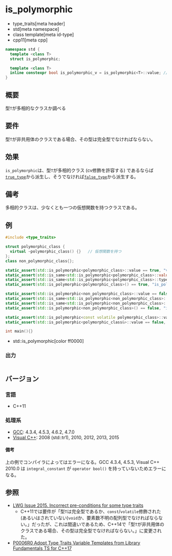 # is_polymorphic
* type_traits[meta header]
* std[meta namespace]
* class template[meta id-type]
* cpp11[meta cpp]

```cpp
namespace std {
  template <class T>
  struct is_polymorphic;

  template <class T>
  inline constexpr bool is_polymorphic_v = is_polymorphic<T>::value; // C++17
}
```

## 概要
型`T`が多相的なクラスか調べる


## 要件
型`T`が非共用体のクラスである場合、その型は完全型でなければならない。


## 効果
`is_polymorphic`は、型`T`が多相的クラス (cv修飾を許容する) であるならば[`true_type`](true_type.md)から派生し、そうでなければ[`false_type`](false_type.md)から派生する。


## 備考
多相的クラスは、少なくとも一つの仮想関数を持つクラスである。


## 例
```cpp example
#include <type_traits>

struct polymorphic_class {
  virtual ~polymorphic_class() {}   // 仮想関数を持つ
};
class non_polymorphic_class{};

static_assert(std::is_polymorphic<polymorphic_class>::value == true, "value == true, polymorphic_class is polymorphic");
static_assert(std::is_same<std::is_polymorphic<polymorphic_class>::value_type, bool>::value, "value_type == bool");
static_assert(std::is_same<std::is_polymorphic<polymorphic_class>::type, std::true_type>::value, "type == true_type");
static_assert(std::is_polymorphic<polymorphic_class>() == true, "is_polymorphic<polymorphic_class>() == true");

static_assert(std::is_polymorphic<non_polymorphic_class>::value == false, "value == false, non_polymorphic_class is not polymorphic");
static_assert(std::is_same<std::is_polymorphic<non_polymorphic_class>::value_type, bool>::value, "value_type == bool");
static_assert(std::is_same<std::is_polymorphic<non_polymorphic_class>::type, std::false_type>::value, "type == false_type");
static_assert(std::is_polymorphic<non_polymorphic_class>() == false, "is_polymorphic<non_polymorphic_class>() == false");

static_assert(std::is_polymorphic<const volatile polymorphic_class>::value == true, "value == true, const volatile polymorphic_class is polymorphic");
static_assert(std::is_polymorphic<polymorphic_class&>::value == false, "value == true, polymorphic_class& is not polymorphic");

int main(){}
```
* std::is_polymorphic[color ff0000]

### 出力
```
```

## バージョン
### 言語
- C++11

### 処理系
- [GCC](/implementation.md#gcc): 4.3.4, 4.5.3, 4.6.2, 4.7.0
- [Visual C++](/implementation.md#visual_cpp): 2008 (std::tr1), 2010, 2012, 2013, 2015

#### 備考
上の例でコンパイラによってはエラーになる。GCC 4.3.4, 4.5.3, Visual C++ 2010.0 は `integral_constant` が `operator bool()` を持っていないためエラーになる。


## 参照
- [LWG Issue 2015. Incorrect pre-conditions for some type traits](http://www.open-std.org/jtc1/sc22/wg21/docs/lwg-defects.html#2015)
    - C++11では要件が「型`T`は完全型であるか、`const`/`volatile`修飾された(あるいはされていない)`void`か、要素数不明の配列型でなければならない。」だったが、これは間違いであるため、C++14で「型`T`が非共用体のクラスである場合、その型は完全型でなければならない。」に変更された。
- [P0006R0 Adopt Type Traits Variable Templates from Library Fundamentals TS for C++17](http://www.open-std.org/jtc1/sc22/wg21/docs/papers/2015/p0006r0.html)
